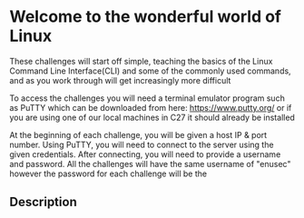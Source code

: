 # Welcome to the wonderful world of Linux 

These challenges will start off simple, teaching the basics of the Linux Command Line Interface(CLI) and some of the commonly used commands, and as you work through will get increasingly more difficult 

To access the challenges you will need a terminal emulator program such as PuTTY which can be downloaded from here: https://www.putty.org/ or if you are using one of our local machines in C27 it should already be installed 

At the beginning of each challenge, you will be given a host IP & port number. Using PuTTY, you will need to connect to the server using the given credentials. After connecting, you will need to provide a username and password. All the challenges will have the same username of "enusec" however the password for each challenge will be the 

## Description 
```

```
